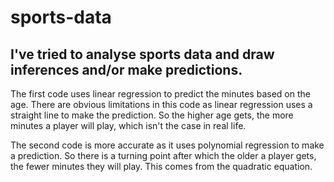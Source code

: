 # sports-data
## I've tried to analyse sports data and draw inferences and/or make predictions.

The first code uses linear regression to predict the minutes based on the age. 
There are obvious limitations in this code as linear regression uses a straight line to make the prediction.
So the higher age gets, the more minutes a player will play, which isn't the case in real life.

The second code is more accurate as it uses polynomial regression to make a prediction. So there is a turning point after which the older a player gets,
the fewer minutes they will play. This comes from the quadratic equation.
